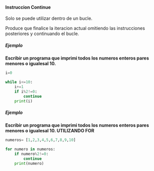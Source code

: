 #### Instruccion Continue

Solo se puede utilizar dentro de un bucle.

Produce que finalice la iteracion actual omitiendo las instrucciones posteriores y continuando el bucle.

##### Ejemplo

**Escribir un programa que imprimi todos los numeros enteros pares menores o igualesal 10.**


```python
i=0

while i<=10:
    i+=1
    if i%2!=0:
        continue
    print(i)
```


##### Ejemplo

**Escribir un programa que imprimi todos los numeros enteros pares menores o igualesal 10. UTILIZANDO FOR**

```python
numeros= [1,2,3,4,5,6,7,8,9,10]

for numero in numeros:
    if numero%2!=0:
        continue
    print(numero)
```
